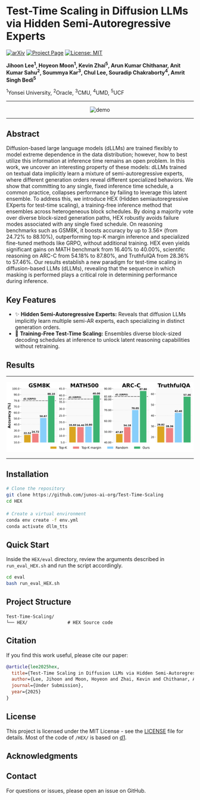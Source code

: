 # Test-Time Scaling in Diffusion LLMs via Hidden Semi-Autoregressive Experts

[![arXiv](https://img.shields.io/badge/arXiv-XXXX.XXXXX-b31b1b.svg)](https://arxiv.org/pdf/2510.05040)
[![Project Page](https://img.shields.io/badge/Project-Page-blue)](https://junos-ai-org.github.io/Test-Time-Scaling/)
[![License: MIT](https://img.shields.io/badge/License-MIT-yellow.svg)](https://opensource.org/licenses/MIT)

**Jihoon Lee<sup>1</sup>, Hoyeon Moon<sup>1</sup>, Kevin Zhai<sup>5</sup>, Arun Kumar Chithanar, Anit Kumar Sahu<sup>2</sup>, Soummya Kar<sup>3</sup>, Chul Lee, Souradip Chakraborty<sup>4</sup>, Amrit Singh Bedi<sup>5</sup>**

<sup>1</sup>Yonsei University, <sup>2</sup>Oracle, <sup>3</sup>CMU, <sup>4</sup>UMD, <sup>5</sup>UCF

---
<p align="center">
  <img src="HEX/assets/HEX_visualization_sample.gif" alt="demo" />
</p>

<!-- Write anything below this line (left intentionally blank) -->
---
## Abstract

Diffusion-based large language models (dLLMs) are trained flexibly to model extreme dependence
in the data distribution; however, how to best utilize this information at inference time remains
an open problem. In this work, we uncover an interesting property of these models: dLLMs
trained on textual data implicitly learn a mixture of semi-autoregressive experts, where different
generation orders reveal different specialized behaviors. We show that committing to any single,
fixed inference time schedule, a common practice, collapses performance by failing to leverage
this latent ensemble. To address this, we introduce HEX (Hidden semiautoregressive EXperts for
test-time scaling), a training-free inference method that ensembles across heterogeneous block
schedules. By doing a majority vote over diverse block-sized generation paths, HEX robustly
avoids failure modes associated with any single fixed schedule. On reasoning benchmarks such
as GSM8K, it boosts accuracy by up to 3.56× (from 24.72% to 88.10%), outperforming top-K
margin inference and specialized fine-tuned methods like GRPO, without additional training. HEX
even yields significant gains on MATH benchmark from 16.40% to 40.00%, scientific reasoning on
ARC-C from 54.18% to 87.80%, and TruthfulQA from 28.36% to 57.46%. Our results establish a
new paradigm for test-time scaling in diffusion-based LLMs (dLLMs), revealing that the sequence
in which masking is performed plays a critical role in determining performance during inference.

## Key Features

- ✨ **Hidden Semi-Autoregressive Experts:** Reveals that diffusion LLMs implicitly learn multiple semi-AR experts, each specializing in distinct generation orders.
- 🚀 **Training-Free Test-Time Scaling:** Ensembles diverse block-sized decoding schedules at inference to unlock latent reasoning capabilities without retraining.

## Results

---

<p align="center">
  <img src="assets/figure_1.png" />
</p>

---

## Installation

```bash
# Clone the repository
git clone https://github.com/junos-ai-org/Test-Time-Scaling
cd HEX

# Create a virtual environment
conda env create -f env.yml
conda activate dllm_tts
```

## Quick Start

Inside the `HEX/eval` directory, review the arguments described in `run_eval_HEX.sh` and run the script accordingly.

```bash
cd eval
bash run_eval_HEX.sh
```

## Project Structure

```
Test-Time-Scaling/
└── HEX/               # HEX Source code
```

## Citation

If you find this work useful, please cite our paper:

```bibtex
@article{lee2025hex,
  title={Test-Time Scaling in Diffusion LLMs via Hidden Semi-Autoregressive Experts},
  author={Lee, Jihoon and Moon, Hoyeon and Zhai, Kevin and Chithanar, Arun Kumar and Sahu, Anit Kumar and Kar, Soummya and Lee, Chul and Chakraborty, Souradip and Bedi, Amrit Singh},
  journal={Under Submission},
  year={2025}
}
```

## License

This project is licensed under the MIT License - see the [LICENSE](LICENSE) file for details.
Most of the code of `/HEX/` is based on [d1](https://github.com/dllm-reasoning/d1).

## Acknowledgments

## Contact

For questions or issues, please open an issue on GitHub.
